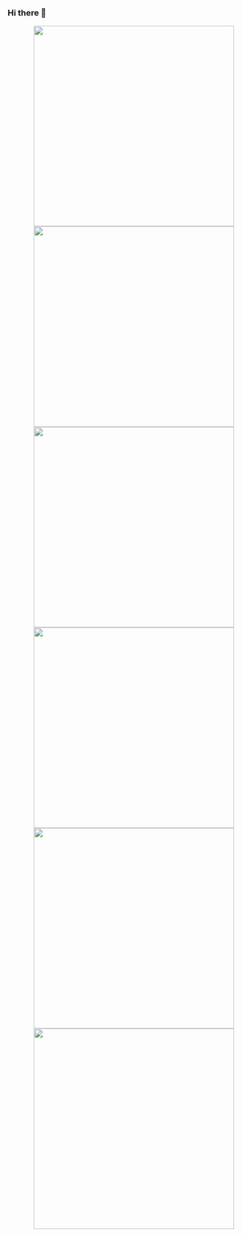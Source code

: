 ### Hi there 👋

<div align="center">
   <img width="400" src="https://github-readme-stats.vercel.app/api?username=ketpadilla&count_private=true&include_all_commits=true&show_icons=true&hide_border=true&title_color=58A6FF&icon_color=1F6FEB&text_color=C3D1D9&bg_color=0D1117" />
   <img width="400" src="https://github-readme-streak-stats.herokuapp.com/?user=ketpadilla&hide_border=true&show_icons=true&currStreakNum=58A6FF&sideNums=58A6FF&border=1F6FEB&currStreakLabel=C3D1D9&background=0D1117&sideLabels=C3D1D9&dates=58A6FF" />
   <img width="400" src="https://github-readme-stats.vercel.app/api/top-langs/?username=ketpadilla&layout=compact&theme=onedark&hide_border=true&hide=java,javascript,html,css,scss&title_color=58A6FF&icon_color=1F6FEB&text_color=C3D1D9&bg_color=0D1117" />
</div>

<div align="center">
        <img width="400"
            src="https://github-readme-stats.vercel.app/api?username=ketpadilla&count_private=true&include_all_commits=true&show_icons=true&hide_border=true&title_color=58A6FF&icon_color=1F6FEB&text_color=C3D1D9&bg_color=0D1117" />
        <img width="400"
            src="https://github-readme-streak-stats.herokuapp.com/?user=ketpadilla&hide_border=true&show_icons=true&currStreakNum=58A6FF&sideNums=58A6FF&border=1F6FEB&currStreakLabel=C3D1D9&background=0D1117&sideLabels=C3D1D9&dates=58A6FF" />
        <img width="400"
            src="https://github-readme-stats.vercel.app/api/top-langs/?username=ketpadilla&layout=compact&theme=onedark&hide_border=true&hide=java,javascript,html,css,scss&title_color=58A6FF&icon_color=1F6FEB&text_color=C3D1D9&bg_color=0D1117" />
    </div>


<!--
**ketpadilla/ketpadilla** is a ✨ _special_ ✨ repository because its `README.md` (this file) appears on your GitHub profile.

Here are some ideas to get you started:

- 🔭 I’m currently working on ...
- 🌱 I’m currently learning ...
- 👯 I’m looking to collaborate on ...
- 🤔 I’m looking for help with ...
- 💬 Ask me about ...
- 📫 How to reach me: ...
- 😄 Pronouns: ...
- ⚡ Fun fact: ...
-->
